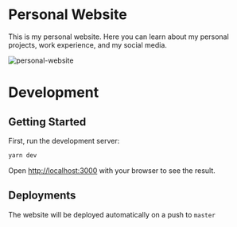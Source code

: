 # Personal Website

This is my personal website. Here you can learn about my personal projects, work experience, and my social media.

![personal-website](https://github.com/Etesam913/personal-website/assets/55665282/844d473e-743e-4279-b8b8-a025092cca76)

# Development

## Getting Started

First, run the development server:

```bash
yarn dev
```

Open [http://localhost:3000](http://localhost:3000) with your browser to see the result.

## Deployments

The website will be deployed automatically on a push to `master`
